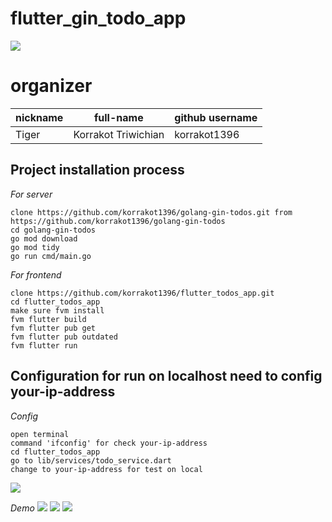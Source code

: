 # flutter_gin_todo_app

![](https://github.com/korrakot1396/flutter_todos_app/blob/main/preview_2.png)
# organizer

| nickname | full-name           | github username |
| -------- | ------------------- | --------------- |
| Tiger    | Korrakot Triwichian | korrakot1396    |

## Project installation process

_For server_

```shell
clone https://github.com/korrakot1396/golang-gin-todos.git from https://github.com/korrakot1396/golang-gin-todos
cd golang-gin-todos
go mod download
go mod tidy
go run cmd/main.go
```

_For frontend_

```shell
clone https://github.com/korrakot1396/flutter_todos_app.git
cd flutter_todos_app
make sure fvm install
fvm flutter build
fvm flutter pub get
fvm flutter pub outdated
fvm flutter run
```

## Configuration for run on localhost need to config your-ip-address

_Config_

```shell
open terminal
command 'ifconfig' for check your-ip-address
cd flutter_todos_app
go to lib/services/todo_service.dart
change to your-ip-address for test on local
```

![](https://github.com/korrakot1396/flutter_todos_app/blob/main/config.png)

_Demo_
![](https://github.com/korrakot1396/flutter_todos_app/blob/main/demo_1.png)
![](https://github.com/korrakot1396/flutter_todos_app/blob/main/demo_2.png)
![](https://github.com/korrakot1396/flutter_todos_app/blob/main/demo_3.png)

